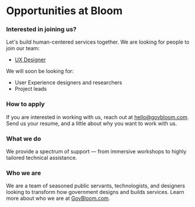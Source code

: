 # Opportunities at Bloom

### Interested in joining us?

Let's build human-centered services together. We are looking for people to join our team:

- [UX Designer](https://github.com/govbloom/opportunities/blob/master/UX%20Designer.md)

We will soon be looking for:

- User Experience designers and researchers
- Project leads

### How to apply
If you are interested in working with us, reach out at hello@govbloom.com. Send us your resume, and a little about why you want to work with us.

### What we do
We provide a spectrum of support — from immersive workshops to highly tailored technical assistance.

### Who we are
We are a team of seasoned public servants, technologists, and designers looking to transform how government designs and builds services. Learn more about who we are at [GovBloom.com](https://www.govbloom.com/).
